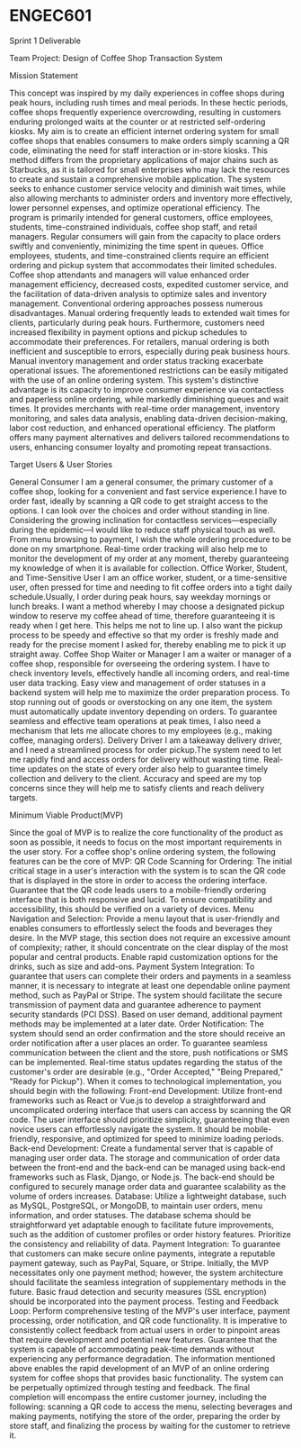 # ENGEC601
Sprint 1 Deliverable

Team Project: Design of Coffee Shop Transaction System

Mission Statement

This concept was inspired by my daily experiences in coffee shops during peak hours, including rush times and meal periods. In these hectic periods, coffee shops frequently experience overcrowding, resulting in customers enduring prolonged waits at the counter or at restricted self-ordering kiosks. My aim is to create an efficient internet ordering system for small coffee shops that enables consumers to make orders simply scanning a QR code, eliminating the need for staff interaction or in-store kiosks. This method differs from the proprietary applications of major chains such as Starbucks, as it is tailored for small enterprises who may lack the resources to create and sustain a comprehensive mobile application. The system seeks to enhance customer service velocity and diminish wait times, while also allowing merchants to administer orders and inventory more effectively, lower personnel expenses, and optimize operational efficiency.
The program is primarily intended for general customers, office employees, students, time-constrained individuals, coffee shop staff, and retail managers. Regular consumers will gain from the capacity to place orders swiftly and conveniently, minimizing the time spent in queues. Office employees, students, and time-constrained clients require an efficient ordering and pickup system that accommodates their limited schedules. Coffee shop attendants and managers will value enhanced order management efficiency, decreased costs, expedited customer service, and the facilitation of data-driven analysis to optimize sales and inventory management.
Conventional ordering approaches possess numerous disadvantages. Manual ordering frequently leads to extended wait times for clients, particularly during peak hours. Furthermore, customers need increased flexibility in payment options and pickup schedules to accommodate their preferences. For retailers, manual ordering is both inefficient and susceptible to errors, especially during peak business hours. Manual inventory management and order status tracking exacerbate operational issues. The aforementioned restrictions can be easily mitigated with the use of an online ordering system.
This system's distinctive advantage is its capacity to improve consumer experience via contactless and paperless online ordering, while markedly diminishing queues and wait times. It provides merchants with real-time order management, inventory monitoring, and sales data analysis, enabling data-driven decision-making, labor cost reduction, and enhanced operational efficiency. The platform offers many payment alternatives and delivers tailored recommendations to users, enhancing consumer loyalty and promoting repeat transactions.

Target Users & User Stories

General Consumer
I am a general consumer, the primary customer of a coffee shop, looking for a convenient and fast service experience.I have to order fast, ideally by scanning a QR code to get straight access to the options. I can look over the choices and order without standing in line. Considering the growing inclination for contactless services—especially during the epidemic—I would like to reduce staff physical touch as well. From menu browsing to payment, I wish the whole ordering procedure to be done on my smartphone. Real-time order tracking will also help me to monitor the development of my order at any moment, thereby guaranteeing my knowledge of when it is available for collection.
Office Worker, Student, and Time-Sensitive User
I am an office worker, student, or a time-sensitive user, often pressed for time and needing to fit coffee orders into a tight daily schedule.Usually, I order during peak hours, say weekday mornings or lunch breaks. I want a method whereby I may choose a designated pickup window to reserve my coffee ahead of time, therefore guaranteeing it is ready when I get here. This helps me not to line up. I also want the pickup process to be speedy and effective so that my order is freshly made and ready for the precise moment I asked for, thereby enabling me to pick it up straight away.
Coffee Shop Waiter or Manager
I am a waiter or manager of a coffee shop, responsible for overseeing the ordering system. I have to check inventory levels, effectively handle all incoming orders, and real-time user data tracking. Easy view and management of order statuses in a backend system will help me to maximize the order preparation process. To stop running out of goods or overstocking on any one item, the system must automatically update inventory depending on orders. To guarantee seamless and effective team operations at peak times, I also need a mechanism that lets me allocate chores to my employees (e.g., making coffee, managing orders).
Delivery Driver
I am a takeaway delivery driver, and I need a streamlined process for order pickup.The system need to let me rapidly find and access orders for delivery without wasting time. Real-time updates on the state of every order also help to guarantee timely collection and delivery to the client. Accuracy and speed are my top concerns since they will help me to satisfy clients and reach delivery targets.

Minimum Viable Product(MVP)

Since the goal of MVP is to realize the core functionality of the product as soon as possible, it needs to focus on the most important requirements in the user story. For a coffee shop's online ordering system, the following features can be the core of MVP:
QR Code Scanning for Ordering: The initial critical stage in a user's interaction with the system is to scan the QR code that is displayed in the store in order to access the ordering interface. Guarantee that the QR code leads users to a mobile-friendly ordering interface that is both responsive and lucid. To ensure compatibility and accessibility, this should be verified on a variety of devices.
Menu Navigation and Selection: Provide a menu layout that is user-friendly and enables consumers to effortlessly select the foods and beverages they desire. In the MVP stage, this section does not require an excessive amount of complexity; rather, it should concentrate on the clear display of the most popular and central products. Enable rapid customization options for the drinks, such as size and add-ons.
Payment System Integration: To guarantee that users can complete their orders and payments in a seamless manner, it is necessary to integrate at least one dependable online payment method, such as PayPal or Stripe. The system should facilitate the secure transmission of payment data and guarantee adherence to payment security standards (PCI DSS). Based on user demand, additional payment methods may be implemented at a later date.
Order Notification: The system should send an order confirmation and the store should receive an order notification after a user places an order. To guarantee seamless communication between the client and the store, push notifications or SMS can be implemented. Real-time status updates regarding the status of the customer's order are desirable (e.g., "Order Accepted," "Being Prepared," "Ready for Pickup").
When it comes to technological implementation, you should begin with the following:
Front-end Development: Utilize front-end frameworks such as React or Vue.js to develop a straightforward and uncomplicated ordering interface that users can access by scanning the QR code. The user interface should prioritize simplicity, guaranteeing that even novice users can effortlessly navigate the system. It should be mobile-friendly, responsive, and optimized for speed to minimize loading periods.
Back-end Development: Create a fundamental server that is capable of managing user order data. The storage and communication of order data between the front-end and the back-end can be managed using back-end frameworks such as Flask, Django, or Node.js. The back-end should be configured to securely manage order data and guarantee scalability as the volume of orders increases.
Database: Utilize a lightweight database, such as MySQL, PostgreSQL, or MongoDB, to maintain user orders, menu information, and order statuses. The database schema should be straightforward yet adaptable enough to facilitate future improvements, such as the addition of customer profiles or order history features. Prioritize the consistency and reliability of data.
Payment Integration: To guarantee that customers can make secure online payments, integrate a reputable payment gateway, such as PayPal, Square, or Stripe. Initially, the MVP necessitates only one payment method; however, the system architecture should facilitate the seamless integration of supplementary methods in the future. Basic fraud detection and security measures (SSL encryption) should be incorporated into the payment process.
Testing and Feedback Loop: Perform comprehensive testing of the MVP's user interface, payment processing, order notification, and QR code functionality. It is imperative to consistently collect feedback from actual users in order to pinpoint areas that require development and potential new features. Guarantee that the system is capable of accommodating peak-time demands without experiencing any performance degradation.
The information mentioned above enables the rapid development of an MVP of an online ordering system for coffee shops that provides basic functionality. The system can be perpetually optimized through testing and feedback. The final completion will encompass the entire customer journey, including the following: scanning a QR code to access the menu, selecting beverages and making payments, notifying the store of the order, preparing the order by store staff, and finalizing the process by waiting for the customer to retrieve it.

